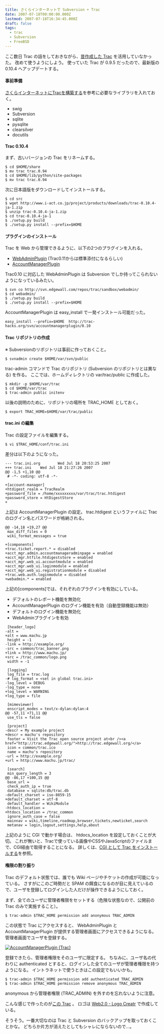 ```yaml
---
title: さくらインターネットで Subversion + Trac
date: 2007-07-18T00:00:00.000Z
lastmod: 2007-07-18T16:34:45.000Z
draft: false
tags:
  - trac
  - Subversion
  - FreeBSD
---
```


ここ数日 Trac の話をしておきながら、[昔作成した Trac](/posts/20060527/p01) を活用していなかった。 改めて使うようにしよう。 使っていた Trac が 0.9.5 だったので、最新版の 0.10.4 へアップデートする。

#### 事前準備

[さくらインターネットにTracを構築する](http://weekbuild.sakura.ne.jp/trac/wiki/TracDoc/SakuraInternet)を参考に必要なライブラリを入れておく。

- swig
- Subversion
- sqlite
- pysqlite
- clearsilver
- docutils

#### Trac 0.10.4

まず、古いバージョンの Trac をリネームする。

```
$ cd $HOME/share
$ mv trac trac.0.94
$ cd $HOME/lib/python/site-packages
$ mv trac trac.0.94
```

次に日本語版をダウンロードしてインストールする。

```
$ cd src
$ wget http://www.i-act.co.jp/project/products/downloads/trac-0.10.4-ja-1.zip
$ unzip trac-0.10.4-ja-1.zip
$ cd trac-0.10.4-ja-1
$ ./setup.py build
$ ./setup.py install --prefix=$HOME
```

#### プラグインのインストール

Trac を Web から管理できるように、以下の2つのプラグインを入れる。

- [WebAdminPlugin](http://trac.edgewall.org/wiki/WebAdmin) (Trac0.11からは標準添付になるらしい)
- [AccountManagerPlugin](http://trac-hacks.org/wiki/AccountManagerPlugin)

Trac0.10 に対応した WebAdminPlugin は Subversion でしか持ってこられないようになっているみたい。

```
$ svn co http://svn.edgewall.com/repos/trac/sandbox/webadmin/
$ cd webadmin/
$ ./setup.py build
$ ./setup.py install --prefix=$HOME
```

AccountManagerPlugin は easy_install で一発インストール可能だった。

```
easy_install --prefix=$HOME  http://trac-hacks.org/svn/accountmanagerplugin/0.10
```

#### Trac リポジトリの作成

※ Subversionのリポジトリは事前に作っておくこと。

```
$ svnadmin create $HOME/var/svn/public
```

trac-admin コマンドで Trac のリポジトリ (Subversion のリポジトリとは異なる) を作る。 ここでは、ホームディレクトリの var/trac/public に作成した。

```
$ mkdir -p $HOME/var/trac
$ cd $HOME/var/trac
$ trac-admin public initenv
```

以後の説明のために、リポジトリの場所を TRAC_HOME としておく。

```
$ export TRAC_HOME=$HOME/var/trac/public
```

#### trac.ini の編集

Trac の設定ファイルを編集する。

```
$ vi $TRAC_HOME/conf/trac.ini
```

差分は以下のようになった。

```
--- trac.ini.org        Wed Jul 18 20:53:25 2007
+++ trac.ini    Wed Jul 18 21:27:26 2007
@@ -1,5 +1,10 @@
 # -*- coding: utf-8 -*-

+[account-manager]
+htdigest_realm = TracRealm
+password_file = /home/xxxxxxxxx/var/trac/trac.htdigest
+password_store = HtDigestStore
+
```

上記は AccountManagerPlugin の設定。 trac.htdigest というファイルに Trac のログイン名とパスワードが格納される。

```
@@ -14,18 +19,27 @@
 max_diff_files = 0
 wiki_format_messages = true

+[components]
+trac.ticket.report.* = disabled
+acct_mgr.admin.accountmanageradminpage = enabled
+acct_mgr.htfile.htdigeststore = enabled
+acct_mgr.web_ui.accountmodule = enabled
+acct_mgr.web_ui.loginmodule = enabled
+acct_mgr.web_ui.registrationmodule = disabled
+trac.web.auth.loginmodule = disabled
+webadmin.* = enabled
```

上記の\[components]では、それぞれのプラグインを有効にしている。

- デフォルトのレポート機能を無効化
- AccountManagerPlugin のログイン機能を有効（自動登録機能は無効）
- デフォルトのログイン機能を無効化
- WebAdminプラグインを有効

```
 [header_logo]
-alt =
+alt = www.machu.jp
 height = -1
-link = http://example.org/
-src = common/trac_banner.png
+link = http://www.machu.jp/
+src = /trac_common/logo.png
 width = -1

 [logging]
 log_file = trac.log
-# log_format = <set in global trac.ini>
-log_level = DEBUG
-log_type = none
+log_level = WARNING
+log_type = file

 [mimeviewer]
 enscript_modes = text/x-dylan:dylan:4
@@ -57,11 +71,11 @@
 use_tls = false

 [project]
-descr = My example project
+descr = machu's repository
 footer = Visit the Trac open source project at<br /><a href="http://trac.edgewall.org/">http://trac.edgewall.org/</a>
 icon = common/trac.ico
 name = machu's repository
-url = http://example.org/
+url = http://www.machu.jp/trac/

 [search]
 min_query_length = 3
@@ -86,17 +100,15 @@
 base_url =
 check_auth_ip = true
 database = sqlite:db/trac.db
-default_charset = iso-8859-15
+default_charset = utf-8
 default_handler = WikiModule
-htdocs_location =
+htdocs_location = /trac_common
 ignore_auth_case = false
 mainnav = wiki,timeline,roadmap,browser,tickets,newticket,search
 metanav = login,logout,settings,help,about
```

上記のように CGI で動かす場合は、 htdocs_location を設定しておくことが大切。 これが無いと、Tracで使っている画像やCSSやJavaScriptのファイルまで、CGI経由で取得することになる。 詳しくは、[CGI として Trac をインストールする](http://www.machu.jp/trac/wiki/TracCgi)を参照。

#### 権限の割り振り

Trac のデフォルト状態では、誰でも Wiki ページやチケットの作成が可能になっている。 さすがにこのご時勢だと SPAM の餌食になるのが目に見えているので、ユーザを登録してログインした人だけが操作できるようにしておく。

まず、全てのユーザに管理者権限をセットする（危険な状態なので、公開前の Trac のみで実施すること）。

```
$ trac-admin $TRAC_HOME permission add anonymous TRAC_ADMIN
```

この状態で Trac にアクセスすると、 WebAdminPlugin と AccountManagerPlugin が提供する管理者画面にアクセスできるようになる。 管理者画面でユーザを登録する。

[![AccountManagerPlugin (Trac)](https://farm2.staticflickr.com/1100/845654039_f5d3b16661.jpg "AccountManagerPlugin (Trac)")](http://www.flickr.com/photos/machu/845654039/)

登録できたら、管理者権限をそのユーザに限定する。 ちなみに、ユーザ名の代わりに authenticated とすると、ログインした全てのユーザが管理者権限を持つようになる。 イントラネットで使うときはこの設定でもいいかも。

```
$ trac-admin $TRAC_HOME permission add authenticated TRAC_ADMIN
$ trac-admin $TRAC_HOME permission remove anonymous TRAC_ADMIN
```

anonymous から管理者権限 (TRAC_ADMIN) を外すのを忘れないように注意。

こんな感じで作ったのが[この Trac](http://www.machu.jp/trac/) 。 ロゴは [Web2.0 - Logo Creatr](http://creatr.cc/creatr/) で作成している。

そうそう。一番大切なのは Trac と Subversion のバックアップを取っておくことかな。 どちらか片方が消えたとしてもシャレにならないので…。
